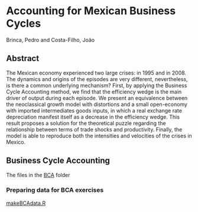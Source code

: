 # Accounting for Mexican Business Cycles

Brinca, Pedro and Costa-Filho, João

 ## Abstract
 
The Mexican economy experienced two large crises: in 1995 and in 2008. The dynamics and origins of the episodes are very different, nevertheless, is there a common underlying mechanism? First, by applying the Business Cycle Accounting method, we find that the efficiency wedge is the main driver of output during each episode. We present an equivalence between the neoclassical growth model with distortions and a small open-economy with imported intermediates goods inputs, in which a real exchange rate depreciation manifest itself as a decrease in the efficiency wedge. This result proposes a solution for the theoretical puzzle regarding the relationship between terms of trade shocks and productivity. Finally, the model is able to reproduce both the intensities and velocities of the crises in Mexico.

## Business Cycle Accounting

The files in the [BCA](BCA) folder

### Preparing data for BCA exercises

[makeBCAdata.R](BCA/makeBCAdata.R)
